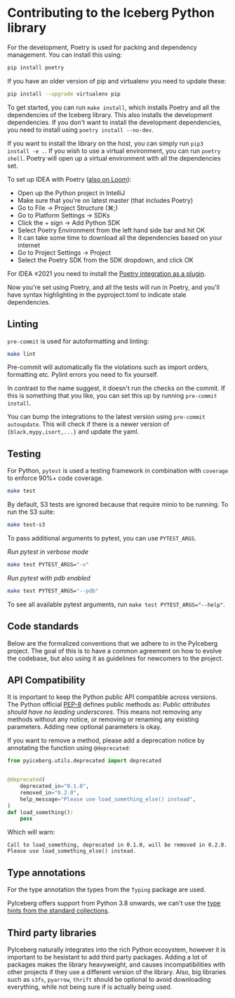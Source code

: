 <!--
  - Licensed to the Apache Software Foundation (ASF) under one
  - or more contributor license agreements.  See the NOTICE file
  - distributed with this work for additional information
  - regarding copyright ownership.  The ASF licenses this file
  - to you under the Apache License, Version 2.0 (the
  - "License"); you may not use this file except in compliance
  - with the License.  You may obtain a copy of the License at
  -
  -   http://www.apache.org/licenses/LICENSE-2.0
  -
  - Unless required by applicable law or agreed to in writing,
  - software distributed under the License is distributed on an
  - "AS IS" BASIS, WITHOUT WARRANTIES OR CONDITIONS OF ANY
  - KIND, either express or implied.  See the License for the
  - specific language governing permissions and limitations
  - under the License.
  -->

# Contributing to the Iceberg Python library

For the development, Poetry is used for packing and dependency management. You can install this using:

```bash
pip install poetry
```

If you have an older version of pip and virtualenv you need to update these:

```bash
pip install --upgrade virtualenv pip
```

To get started, you can run `make install`, which installs Poetry and all the dependencies of the Iceberg library. This also installs the development dependencies. If you don't want to install the development dependencies, you need to install using `poetry install --no-dev`.

If you want to install the library on the host, you can simply run `pip3 install -e .`. If you wish to use a virtual environment, you can run `poetry shell`. Poetry will open up a virtual environment with all the dependencies set.

To set up IDEA with Poetry ([also on Loom](https://www.loom.com/share/6d36464d45f244729d91003e7f671fd2)):

- Open up the Python project in IntelliJ
- Make sure that you're on latest master (that includes Poetry)
- Go to File -> Project Structure (⌘;)
- Go to Platform Settings -> SDKs
- Click the + sign -> Add Python SDK
- Select Poetry Environment from the left hand side bar and hit OK
- It can take some time to download all the dependencies based on your internet
- Go to Project Settings -> Project
- Select the Poetry SDK from the SDK dropdown, and click OK

For IDEA ≤2021 you need to install the [Poetry integration as a plugin](https://plugins.jetbrains.com/plugin/14307-poetry/).

Now you're set using Poetry, and all the tests will run in Poetry, and you'll have syntax highlighting in the pyproject.toml to indicate stale dependencies.

## Linting

`pre-commit` is used for autoformatting and linting:

```bash
make lint
```

Pre-commit will automatically fix the violations such as import orders, formatting etc. Pylint errors you need to fix yourself.

In contrast to the name suggest, it doesn't run the checks on the commit. If this is something that you like, you can set this up by running `pre-commit install`.

You can bump the integrations to the latest version using `pre-commit autoupdate`. This will check if there is a newer version of `{black,mypy,isort,...}` and update the yaml.

## Testing

For Python, `pytest` is used a testing framework in combination with `coverage` to enforce 90%+ code coverage.

```bash
make test
```

By default, S3 tests are ignored because that require minio to be running. To run the S3 suite:

```bash
make test-s3
```

To pass additional arguments to pytest, you can use `PYTEST_ARGS`.

*Run pytest in verbose mode*

```sh
make test PYTEST_ARGS="-v"
```

*Run pytest with pdb enabled*

```sh
make test PYTEST_ARGS="--pdb"
```

To see all available pytest arguments, run `make test PYTEST_ARGS="--help"`.

## Code standards

Below are the formalized conventions that we adhere to in the PyIceberg project. The goal of this is to have a common agreement on how to evolve the codebase, but also using it as guidelines for newcomers to the project.

## API Compatibility

It is important to keep the Python public API compatible across versions. The Python official [PEP-8](https://peps.python.org/pep-0008/) defines public methods as: _Public attributes should have no leading underscores_. This means not removing any methods without any notice, or removing or renaming any existing parameters. Adding new optional parameters is okay.

If you want to remove a method, please add a deprecation notice by annotating the function using `@deprecated`:

```python
from pyiceberg.utils.deprecated import deprecated


@deprecated(
    deprecated_in="0.1.0",
    removed_in="0.2.0",
    help_message="Please use load_something_else() instead",
)
def load_something():
    pass
```

Which will warn:

```
Call to load_something, deprecated in 0.1.0, will be removed in 0.2.0. Please use load_something_else() instead.
```

## Type annotations

For the type annotation the types from the `Typing` package are used.

PyIceberg offers support from Python 3.8 onwards, we can't use the [type hints from the standard collections](https://peps.python.org/pep-0585/).

## Third party libraries

PyIceberg naturally integrates into the rich Python ecosystem, however it is important to be hesistant to add third party packages. Adding a lot of packages makes the library heavyweight, and causes incompatibilities with other projects if they use a different version of the library. Also, big libraries such as `s3fs`, `pyarrow`, `thrift` should be optional to avoid downloading everything, while not being sure if is actually being used.
